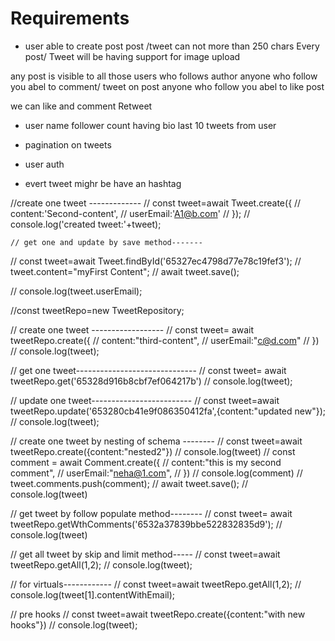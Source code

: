  # Requirements 

 - user able to create  post
 post /tweet can not more than 250 chars
 Every post/ Tweet will  be having  support for image upload


 any post is visible to all those users who follows author
 anyone who follow you  abel to comment/ tweet on post
  anyone who follow you  abel to like post

  we can like and comment
  Retweet

  - user
    name
    follower count
    having bio
    last 10 tweets from user

- pagination on tweets
- user auth

- evert tweet mighr be have an hashtag

<!-- some tweet examples -->
   //create one tweet -------------
    // const tweet=await Tweet.create({
    //     content:'Second-content',
    //     userEmail:'A1@b.com'
    // });
    // console.log('created tweet:'+tweet);


    // get one and update by save method-------
//     const tweet=await Tweet.findById('65327ec4798d77e78c19fef3');
// tweet.content="myFirst Content";
// await tweet.save();
    
//     console.log(tweet.userEmail);

//const tweetRepo=new TweetRepository;


// create one tweet ------------------
// const tweet= await tweetRepo.create({
//     content:"third-content",
//     userEmail:"c@d.com"
// })
// console.log(tweet);

// get one tweet------------------------------
// const tweet= await tweetRepo.get('65328d916b8cbf7ef064217b')
// console.log(tweet);

// update one tweet-------------------------
// const tweet=await tweetRepo.update('653280cb41e9f086350412fa',{content:"updated new"});
// console.log(tweet);

// create one tweet by nesting of schema --------
// const tweet=await tweetRepo.create({content:"nested2"})
// console.log(tweet)
// const comment = await Comment.create({
//     content:"this is my second comment",
//     userEmail:"neha@1.com",
// })
// console.log(comment)
//  tweet.comments.push(comment);
//  await tweet.save();
//  console.log(tweet)

// get tweet by follow populate method--------
// const tweet= await tweetRepo.getWthComments('6532a37839bbe522832835d9');
// console.log(tweet)

// get all tweet by skip and limit method-----
// const tweet=await tweetRepo.getAll(1,2);
// console.log(tweet);

// for virtuals------------
// const tweet=await tweetRepo.getAll(1,2);
// console.log(tweet[1].contentWithEmail);

// pre  hooks
// const tweet=await tweetRepo.create({content:"with new hooks"})
// console.log(tweet);
